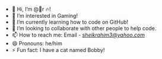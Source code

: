 - 👋 Hi, I’m @🥷r ️‍🔥!
- 👀 I’m interested in Gaming!
- 🌱 I’m currently learning how to code on GitHub!
- 💞️ I’m looking to collaborate with other people to help code.
- 📫 How to reach me: Email - *sheikrahim3@yahoo.com*
- 😄 Pronouns: he/him
- ⚡ Fun fact: I have a cat named Bobby!

<!---
ninja-r-fire/ninja-r-fire is a ✨ special ✨ repository because its `README.md` (this file) appears on your GitHub profile.
You can click the Preview link to take a look at your changes.
--->
